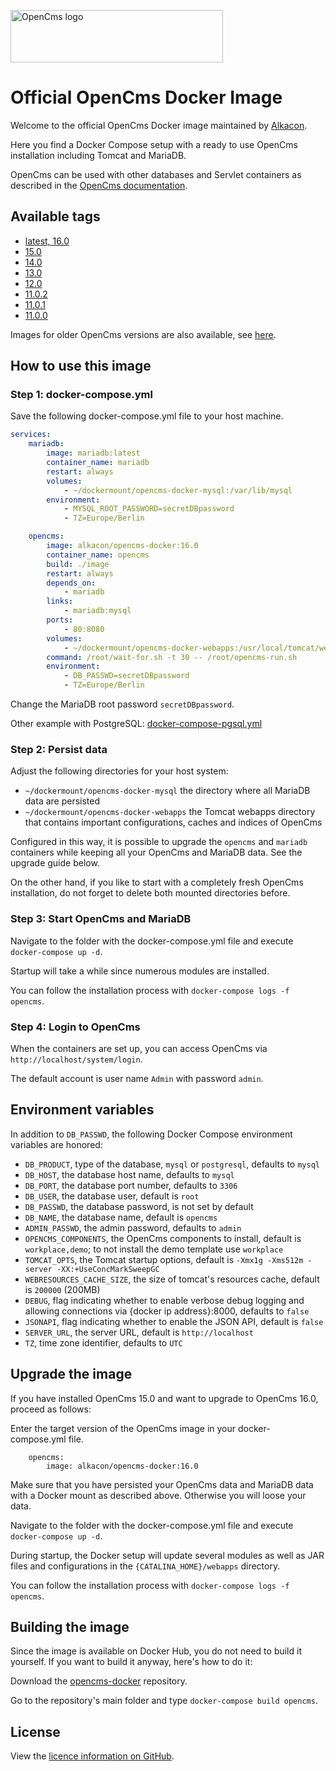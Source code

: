 <p>
  <a href="http://opencms.org/" alt="OpenCms">
    <img src="https://www.alkacon.com/export/shared/web/logos/opencms-logo.svg" alt="OpenCms logo" width="340" height="84">
  </a>
</p>

# Official OpenCms Docker Image

Welcome to the official OpenCms Docker image maintained by [Alkacon](https://github.com/alkacon/).

Here you find a Docker Compose setup with a ready to use OpenCms installation including Tomcat and MariaDB.

OpenCms can be used with other databases and Servlet containers as described in the [OpenCms documentation](https://documentation.opencms.org).

## Available tags

* [latest, 16.0](https://github.com/alkacon/opencms-docker/blob/16.0/image/Dockerfile)
* [15.0](https://github.com/alkacon/opencms-docker/blob/15.0/image/Dockerfile)
* [14.0](https://github.com/alkacon/opencms-docker/blob/14.0/image/Dockerfile)
* [13.0](https://github.com/alkacon/opencms-docker/blob/13.0/image/Dockerfile)
* [12.0](https://github.com/alkacon/opencms-docker/blob/12.0/image/Dockerfile)
* [11.0.2](https://github.com/alkacon/opencms-docker/blob/11.0.2/image/Dockerfile)
* [11.0.1](https://github.com/alkacon/opencms-docker/blob/11.0.1/image/Dockerfile)
* [11.0.0](https://github.com/alkacon/opencms-docker/blob/11.0.0/image/Dockerfile)

Images for older OpenCms versions are also available, see [here](https://github.com/alkacon/opencms-docker/blob/pre_11_images/README.md).

## How to use this image

### Step 1: docker-compose.yml

Save the following docker-compose.yml file to your host machine.

```yaml
services:
    mariadb:
        image: mariadb:latest
        container_name: mariadb
        restart: always
        volumes:
            - ~/dockermount/opencms-docker-mysql:/var/lib/mysql
        environment:
            - MYSQL_ROOT_PASSWORD=secretDBpassword
            - TZ=Europe/Berlin

    opencms:
        image: alkacon/opencms-docker:16.0
        container_name: opencms
        build: ./image
        restart: always
        depends_on:
            - mariadb
        links:
            - mariadb:mysql
        ports:
            - 80:8080
        volumes:
            - ~/dockermount/opencms-docker-webapps:/usr/local/tomcat/webapps
        command: /root/wait-for.sh -t 30 -- /root/opencms-run.sh
        environment:
            - DB_PASSWD=secretDBpassword
            - TZ=Europe/Berlin
```

Change the MariaDB root password `secretDBpassword`.

Other example with PostgreSQL: [docker-compose-pgsql.yml](https://github.com/alkacon/opencms-docker/blob/master/docker-compose-pgsql.yml)

### Step 2: Persist data

Adjust the following directories for your host system:

* `~/dockermount/opencms-docker-mysql` the directory where all MariaDB data are persisted
* `~/dockermount/opencms-docker-webapps` the Tomcat webapps directory that contains important configurations, caches and indices of OpenCms

Configured in this way, it is possible to upgrade the `opencms` and `mariadb` containers while keeping all your OpenCms and MariaDB data. See the upgrade guide below.

On the other hand, if you like to start with a completely fresh OpenCms installation, do not forget to delete both mounted directories before.

### Step 3: Start OpenCms and MariaDB

Navigate to the folder with the docker-compose.yml file and execute `docker-compose up -d`.

Startup will take a while since numerous modules are installed.

You can follow the installation process with `docker-compose logs -f opencms`.

### Step 4: Login to OpenCms

When the containers are set up, you can access OpenCms via `http://localhost/system/login`.

The default account is user name `Admin` with password `admin`.

## Environment variables

In addition to `DB_PASSWD`, the following Docker Compose environment variables are honored:

* `DB_PRODUCT`, type of the database, `mysql` or `postgresql`, defaults to `mysql`
* `DB_HOST`, the database host name, defaults to `mysql`
* `DB_PORT`, the database port number, defaults to `3306`
* `DB_USER`, the database user, default is `root`
* `DB_PASSWD`, the database password, is not set by default
* `DB_NAME`, the database name, default is `opencms`
* `ADMIN_PASSWD`, the admin password, defaults to `admin`
* `OPENCMS_COMPONENTS`, the OpenCms components to install, default is `workplace,demo`; to not install the demo template use `workplace`
* `TOMCAT_OPTS`, the Tomcat startup options, default is `-Xmx1g -Xms512m -server -XX:+UseConcMarkSweepGC`
* `WEBRESOURCES_CACHE_SIZE`, the size of tomcat's resources cache, default is `200000` (200MB)
* `DEBUG`, flag indicating whether to enable verbose debug logging and allowing connections via {docker ip address}:8000, defaults to `false`
* `JSONAPI`, flag indicating whether to enable the JSON API, default is `false`
* `SERVER_URL`, the server URL, default is `http://localhost`
* `TZ`, time zone identifier, defaults to `UTC`

## Upgrade the image

If you have installed OpenCms 15.0 and want to upgrade to OpenCms 16.0, proceed as follows:

Enter the target version of the OpenCms image in your docker-compose.yml file.

```
    opencms:
        image: alkacon/opencms-docker:16.0
```

Make sure that you have persisted your OpenCms data and MariaDB data with a Docker mount as described above. Otherwise you will loose your data.

Navigate to the folder with the docker-compose.yml file and execute `docker-compose up -d`.

During startup, the Docker setup will update several modules as well as JAR files and configurations in the `{CATALINA_HOME}/webapps` directory.

You can follow the installation process with `docker-compose logs -f opencms`.

## Building the image

Since the image is available on Docker Hub, you do not need to build it yourself. If you want to build it anyway, here's how to do it:

Download the [opencms-docker](https://github.com/alkacon/opencms-docker) repository.

Go to the repository's main folder and type `docker-compose build opencms`.

## License

View the [licence information on GitHub](https://github.com/alkacon/opencms-docker/blob/master/LICENSE).
